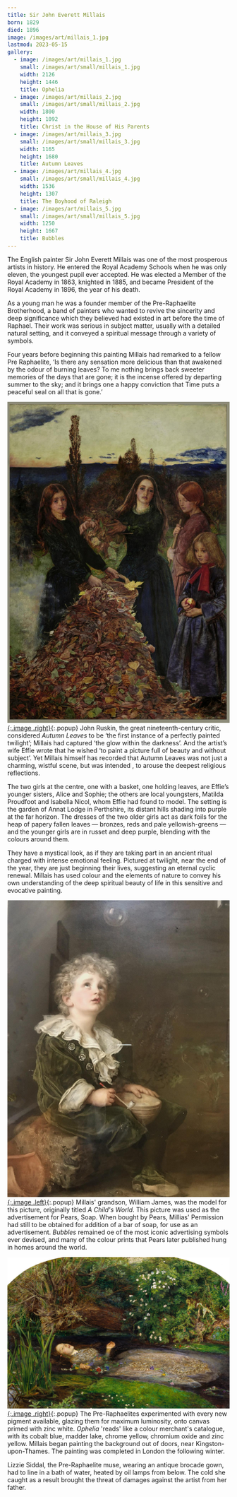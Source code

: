 ```yaml
---
title: Sir John Everett Millais
born: 1829
died: 1896
image: /images/art/millais_1.jpg
lastmod: 2023-05-15
gallery:
  - image: /images/art/millais_1.jpg
    small: /images/art/small/millais_1.jpg
    width: 2126
    height: 1446
    title: Ophelia
  - image: /images/art/millais_2.jpg
    small: /images/art/small/millais_2.jpg
    width: 1800
    height: 1092
    title: Christ in the House of His Parents  
  - image: /images/art/millais_3.jpg
    small: /images/art/small/millais_3.jpg
    width: 1165
    height: 1680
    title: Autumn Leaves
  - image: /images/art/millais_4.jpg
    small: /images/art/small/millais_4.jpg
    width: 1536
    height: 1307
    title: The Boyhood of Raleigh
  - image: /images/art/millais_5.jpg
    small: /images/art/small/millais_5.jpg
    width: 1250
    height: 1667
    title: Bubbles
---
```


The English painter Sir John Everett Millais was one of the most prosperous
artists in history. He entered the Royal Academy Schools when he was only
eleven, the youngest pupil ever accepted.  He was elected a Member of the Royal
Academy in 1863, knighted in 1885, and became President of the Royal Academy in
1896, the year of his death.

As a young man he was a founder member of the Pre-Raphaelite Brotherhood, a
band of painters who wanted to revive the sincerity and deep significance which
they believed had existed in art before the time of Raphael. Their work was
serious in subject matter, usually with a detailed natural setting, and it
conveyed a spiritual message through a variety of symbols.

Four years before beginning this painting Millais had remarked to a fellow Pre
Raphaelite, ‘Is there any sensation more delicious than that awakened by the
odour of burning leaves? To me nothing brings back sweeter memories of the days
that are gone; it is the incense offered by departing summer to the sky; and it
brings one a happy conviction that Time puts a peaceful seal on all that is
gone.’

[![Autumn Leaves](/images/art/millais_3.jpg){:.image .right}](/images/art/millais_3.jpg){:.popup}
John Ruskin, the great nineteenth-century critic, considered _Autumn Leaves_ to
be ‘the first instance of a perfectly painted twilight’; Millais had captured
‘the glow within the darkness’. And the artist’s wife Effie wrote that he
wished ‘to paint a picture full of beauty and without subject’. Yet Millais
himself has recorded that Autumn Leaves was not just a charming, wistful scene,
but was intended , to arouse the deepest religious reflections.

The two girls at the centre, one with a basket, one holding leaves, are Effie’s
younger sisters, Alice and Sophie; the others are local youngsters, Matilda
Proudfoot and Isabella Nicol, whom Effie had found to model. The setting is the
garden of Annat Lodge in Perthshire, its distant hills shading into purple at
the far horizon. The dresses of the two older girls act as dark foils for the
heap of papery fallen leaves &mdash; bronzes, reds and pale yellowish-greens
&mdash; and the younger girls are in russet and deep purple, blending with the
colours around them.

They have a mystical look, as if they are taking part in an ancient ritual
charged with intense emotional feeling. Pictured at twilight, near the end of
the year, they are just beginning their lives, suggesting an eternal cyclic
renewal.  Millais has used colour and the elements of nature to convey his own
understanding of the deep spiritual beauty of life in this sensitive and
evocative painting.

[![Bubbles](/images/art/millais_5.jpg){:.image .left}](/images/art/millais_5.jpg){:.popup}
Millais' grandson, William James, was the model for this picture, originally
titled _A Child's World_. This picture was used as the advertisement for
Pears, Soap. When bought by Pears, Millias' Permission had still to be
obtained for addition of a bar of soap, for use as an advertisement.
_Bubbles_ remained oe of the most iconic advertising symbols ever devised,
and many of the colour prints that Pears later published hung in homes around
the world.

[![Ophelia](/images/art/millais_1.jpg){:.image .right}](/images/art/millais_1.jpg){:.popup}
The Pre-Raphaelites experimented with every new pigment available, glazing
them for maximum luminosity, onto canvas primed with zinc white. _Ophelia_
'reads' like a colour merchant's catalogue, with its cobalt blue, madder
lake, chrome yellow, chromium oxide and zinc yellow. Millais began painting
the background out of doors, near Kingston-upon-Thames. The painting was
completed in London the following winter.

Lizzie Siddal, the Pre-Raphaelite muse, wearing an antique brocade gown, had
to line in a bath of water, heated by oil lamps from below. The cold she
caught as a result brought the threat of damages against the artist from her
father.
